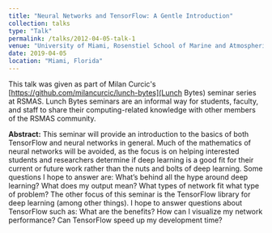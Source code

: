 ```yaml
---
title: "Neural Networks and TensorFlow: A Gentle Introduction"
collection: talks
type: "Talk"
permalink: /talks/2012-04-05-talk-1
venue: "University of Miami, Rosenstiel School of Marine and Atmospheric Science"
date: 2019-04-05
location: "Miami, Florida"
---
```


This talk was given as part of Milan Curcic's [https://github.com/milancurcic/lunch-bytes](Lunch Bytes) seminar series at RSMAS. Lunch Bytes seminars are an informal way for students, faculty, and staff to share their computing-related knowledge with other members of the RSMAS community.

**Abstract:** This seminar will provide an introduction to the basics of both TensorFlow and neural networks in general. Much of the mathematics of neural networks will be avoided, as the focus is on helping interested students and researchers determine if deep learning is a good fit for their current or future work rather than the nuts and bolts of deep learning. Some questions I hope to answer are: What’s behind all the hype around deep learning? What does my output mean? What types of network fit what type of problem? The other focus of this seminar is the TensorFlow library for deep learning (among other things). I hope to answer questions about TensorFlow such as: What are the benefits? How can I visualize my network performance? Can TensorFlow speed up my development time?
